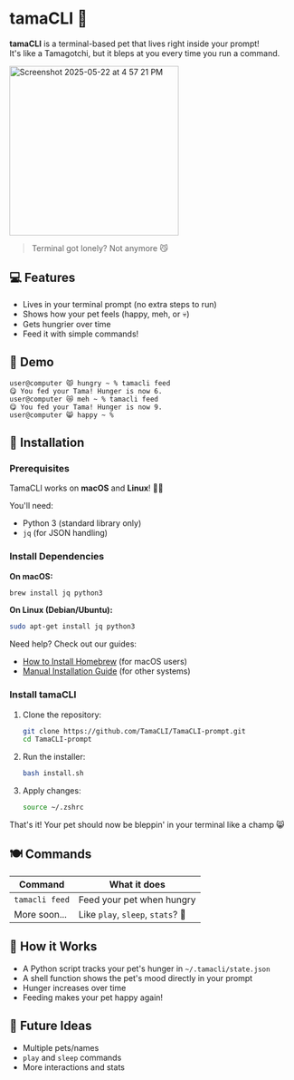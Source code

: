# tamaCLI 🐣

**tamaCLI** is a terminal-based pet that lives right inside your prompt!  
It's like a Tamagotchi, but it bleps at you every time you run a command.

<img width="299" alt="Screenshot 2025-05-22 at 4 57 21 PM" src="https://github.com/user-attachments/assets/7ffcb00e-b07c-4cd3-ae61-dbedb2dc3e11" />

> Terminal got lonely? Not anymore 😼

## 💻 Features

- Lives in your terminal prompt (no extra steps to run)
- Shows how your pet feels (happy, meh, or 💀)
- Gets hungrier over time
- Feed it with simple commands!

## 📸 Demo

```
user@computer 😾 hungry ~ % tamacli feed
😋 You fed your Tama! Hunger is now 6.
user@computer 😿 meh ~ % tamacli feed
😋 You fed your Tama! Hunger is now 9.
user@computer 😸 happy ~ %
```

## 🚀 Installation

### Prerequisites

TamaCLI works on **macOS** and **Linux**! 🐧🍏

You'll need:
- Python 3 (standard library only)
- `jq` (for JSON handling)

### Install Dependencies

**On macOS:**
```bash
brew install jq python3
```

**On Linux (Debian/Ubuntu):**
```bash
sudo apt-get install jq python3
```

Need help? Check out our guides:
- [How to Install Homebrew](guides/install-homebrew.md) (for macOS users)
- [Manual Installation Guide](guides/manual-install.md) (for other systems)

### Install tamaCLI

1. Clone the repository:
   ```bash
   git clone https://github.com/TamaCLI/TamaCLI-prompt.git
   cd TamaCLI-prompt
   ```

2. Run the installer:
   ```bash
   bash install.sh
   ```

3. Apply changes:
   ```bash
   source ~/.zshrc
   ```

That's it! Your pet should now be bleppin' in your terminal like a champ 😸

## 🍽️ Commands

| Command | What it does |
|---------|-------------|
| `tamacli feed` | Feed your pet when hungry |
| More soon... | Like `play`, `sleep`, `stats`? 👀 |

## 💾 How it Works

- A Python script tracks your pet's hunger in `~/.tamacli/state.json`
- A shell function shows the pet's mood directly in your prompt
- Hunger increases over time
- Feeding makes your pet happy again!

## 🐾 Future Ideas

- Multiple pets/names
- `play` and `sleep` commands
- More interactions and stats
